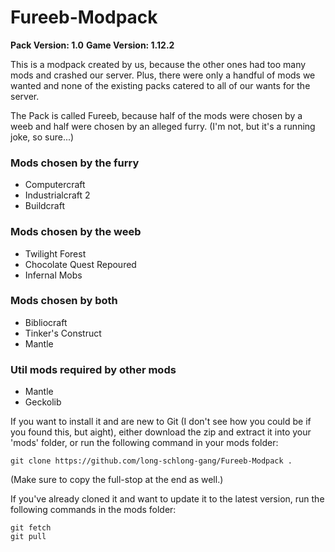 # Fureeb-Modpack

 **Pack Version: 1.0**
 **Game Version: 1.12.2**

This is a modpack created by us, because the other ones
had too many mods and crashed our server. Plus, there
were only a handful of mods we wanted and none of the
existing packs catered to all of our wants for the server.

The Pack is called Fureeb, because half of the mods were
chosen by a weeb and half were chosen by an alleged furry.
(I'm not, but it's a running joke, so sure...)

### Mods chosen by the furry
 - Computercraft
 - Industrialcraft 2
 - Buildcraft

### Mods chosen by the weeb
 - Twilight Forest
 - Chocolate Quest Repoured
 - Infernal Mobs

### Mods chosen by both
 - Bibliocraft
 - Tinker's Construct
 - Mantle

### Util mods required by other mods
 - Mantle
 - Geckolib

If you want to install it and are new to Git (I don't see how you could be if you found this, but aight),
either download the zip and extract it into your 'mods' folder, or run the following command in your mods folder:
```
git clone https://github.com/long-schlong-gang/Fureeb-Modpack .
```
(Make sure to copy the full-stop at the end as well.)

If you've already cloned it and want to update it to the latest version, run the following commands in the mods folder:
```
git fetch
git pull
```